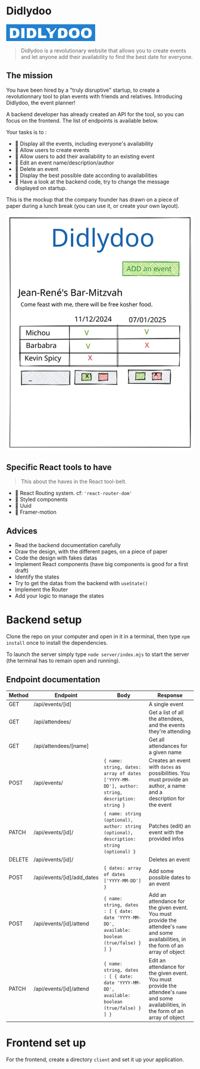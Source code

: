 # Didlydoo

![Didlydoo](logo.png)

> Didlydoo is a revolutionary website that allows you to create events and let anyone add their availability to find the best date for everyone.

## The mission

You have been hired by a "truly disruptive" startup, to create a revolutionnary tool to plan events with friends and relatives. Introducing Didlydoo, the event planner!

A backend developer has already created an API for the tool, so you can focus on the frontend. The list of endpoints is available below.

Your tasks is to :

- 🌱 Display all the events, including everyone's availability
- 🌱 Allow users to create events
- 🌱 Allow users to add their availability to an existing event
- 🌱 Edit an event name/description/author
- 🌱 Delete an event
- 🌼 Display the best possible date according to availabilities
- 🌼 Have a look at the backend code, try to change the message displayed on startup.

This is the mockup that the company founder has drawn on a piece of paper during a lunch break (you can use it, or create your own layout).

![Didlydoo](./didlydoo.svg)

## Specific React tools to have

> This about the haves in the React tool-belt.

- 🌱 React Routing system. cf: `'react-router-dom'`
- 🌱 Styled components
- 🌱 Uuid
- 🌼 Framer-motion

## Advices
- Read the backend documentation carefully
- Draw the design, with the different pages, on a piece of paper
- Code the design with fakes datas
- Implement React components (have big components is good for a first draft)
- Identify the states
- Try to get the datas from the backend with `useState()`
- Implement the Router
- Add your logic to manage the states

# Backend setup

Clone the repo on your computer and open in it in a terminal, then type `npm install` once to install the dependencies.

To launch the server simply type `node server/index.mjs` to start the server (the terminal has to remain open and running).

## Endpoint documentation

| Method | Endpoint                   | Body                                                                                          | Response                                                                                                                                  |
| ------ | -------------------------- | --------------------------------------------------------------------------------------------- | ----------------------------------------------------------------------------------------------------------------------------------------- |
| GET    | /api/events/[id]           |                                                                                               | A single event                                                                                                                            |
| GET    | /api/attendees/            |                                                                                               | Get a list of all the attendees, and the events they're attending                                                                         |
| GET    | /api/attendees/[name]      |                                                                                               | Get all attendances for a given name                                                                                                      |
| POST   | /api/events/               | `{ name: string, dates: array of dates ['YYYY-MM-DD'], author: string, description: string }` | Creates an event with `dates` as possibilities. You must provide an author, a name and a description for the event                        |
| PATCH  | /api/events/[id]/          | `{ name: string (optional), author: string (optional), description: string (optional) }`      | Patches (edit) an event with the provided infos                                                                                           |
| DELETE | /api/events/[id]/          |                                                                                               | Deletes an event                                                                                                                          |
| POST   | /api/events/[id]/add_dates | `{ dates: array of dates ['YYYY-MM-DD'] }`                                                    | Add some possible dates to an event                                                                                                       |
| POST   | /api/events/[id]/attend    | `{ name: string, dates : [ { date: date 'YYYY-MM-DD', available: boolean (true/false) } ] }`  | Add an attendance for the given event. You must provide the attendee's `name` and some availabilities, in the form of an array of object  |
| PATCH  | /api/events/[id]/attend    | `{ name: string, dates : [ { date: date 'YYYY-MM-DD', available: boolean (true/false) } ] }`  | Edit an attendance for the given event. You must provide the attendee's `name` and some availabilities, in the form of an array of object |


# Frontend set up

For the frontend, create a directory `client` and set it up your application. 
